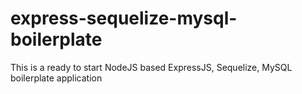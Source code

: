 # express-sequelize-mysql-boilerplate
This is a ready to start NodeJS based ExpressJS, Sequelize, MySQL boilerplate application
